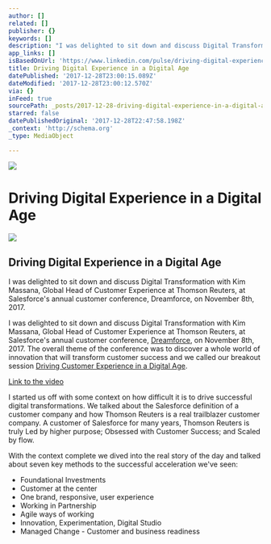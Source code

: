 ```yaml
---
author: []
related: []
publisher: {}
keywords: []
description: "I was delighted to sit down and discuss Digital Transformation with Kim Massana, Global Head of Customer Experience at Thomson Reuters, at Salesforce's annual customer conference,\_Dreamforce, on November 8th, 2017. The overall theme of the conference was to\_discover a whole world of innovation that will transform customer success\_and we called our breakout session\_Driving Customer Experience in a Digital Age."
app_links: []
isBasedOnUrl: 'https://www.linkedin.com/pulse/driving-digital-experience-age-stuart-mills/'
title: Driving Digital Experience in a Digital Age
datePublished: '2017-12-28T23:00:15.089Z'
dateModified: '2017-12-28T23:00:12.570Z'
via: {}
inFeed: true
sourcePath: _posts/2017-12-28-driving-digital-experience-in-a-digital-age.md
starred: false
datePublishedOriginal: '2017-12-28T22:47:58.198Z'
_context: 'http://schema.org'
_type: MediaObject

---
```

![](https://the-grid-user-content.s3-us-west-2.amazonaws.com/b81a82fa-e88e-4ab0-91d1-7621af112140.png)

# Driving Digital Experience in a Digital Age

<article style=""><img src="https://imgflo.herokuapp.com/graph/2b2431f8e7ba7b0/85cdc37b5a3c267cb517e187569ce4a7/noop.png?input=https%3A%2F%2Fmedia-exp2.licdn.com%2Fmpr%2Fmpr%2Fshrinknp_400_400%2FAAIAAQDGAAAAAQAAAAAAAA3TAAAAJDlmZTk5NjhlLWFkNDYtNDQ3Zi1hM2YxLTU2OTlmODQ2ZWY3OA.png" /><h1>Driving Digital Experience in a Digital Age</h1><p>I was delighted to sit down and discuss Digital Transformation with Kim Massana, Global Head of Customer Experience at Thomson Reuters, at Salesforce's annual customer conference, Dreamforce, on November 8th, 2017. </p></article>

I was delighted to sit down and discuss Digital Transformation with Kim Massana, Global Head of Customer Experience at Thomson Reuters, at Salesforce's annual customer conference, [Dreamforce][0], on November 8th, 2017\. The overall theme of the conference was to discover a whole world of innovation that will transform customer success and we called our breakout session [Driving Customer Experience in a Digital Age][1].

[Link to the video][2]

I started us off with some context on how difficult it is to drive successful digital transformations. We talked about the Salesforce definition of a customer company and how Thomson Reuters is a real trailblazer customer company. A customer of Salesforce for many years, Thomson Reuters is truly Led by higher purpose; Obsessed with Customer Success; and Scaled by flow.

With the context complete we dived into the real story of the day and talked about seven key methods to the successful acceleration we've seen:

* Foundational Investments
* Customer at the center
* One brand, responsive, user experience
* Working in Partnership
* Agile ways of working
* Innovation, Experimentation, Digital Studio
* Managed Change - Customer and business readiness 

[0]: https://www.salesforce.com/dreamforce/
[1]: https://success.salesforce.com/Sessions?eventId=a1Q3A00000stRRuUAM#/session/a2q3A000001ysv2QAA
[2]: https://www.salesforce.com/video/1759453/